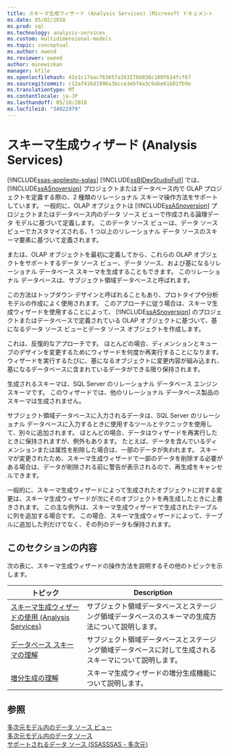 ```yaml
---
title: スキーマ生成ウィザード (Analysis Services) |Microsoft ドキュメント
ms.date: 05/02/2018
ms.prod: sql
ms.technology: analysis-services
ms.custom: multidimensional-models
ms.topic: conceptual
ms.author: owend
ms.reviewer: owend
author: minewiskan
manager: kfile
ms.openlocfilehash: 41e1c17aac763657a16327bb038c180f614fcf67
ms.sourcegitcommit: c12a7416d1996a3bcce3ebf4a3c9abe61b02fb9e
ms.translationtype: MT
ms.contentlocale: ja-JP
ms.lasthandoff: 05/10/2018
ms.locfileid: "34022979"
---
```

# <a name="schema-generation-wizard-analysis-services"></a>スキーマ生成ウィザード (Analysis Services)
[!INCLUDE[ssas-appliesto-sqlas](../../includes/ssas-appliesto-sqlas.md)]
  [!INCLUDE[ssBIDevStudioFull](../../includes/ssbidevstudiofull-md.md)] では、 [!INCLUDE[ssASnoversion](../../includes/ssasnoversion-md.md)] プロジェクトまたはデータベース内で OLAP プロジェクトを定義する際の、2 種類のリレーショナル スキーマ操作方法をサポートしています。 一般的に、OLAP オブジェクトは [!INCLUDE[ssASnoversion](../../includes/ssasnoversion-md.md)] プロジェクトまたはデータベース内のデータ ソース ビューで作成される論理データ モデルに基づいて定義します。 このデータ ソース ビューは、データ ソース ビューでカスタマイズされる、1 つ以上のリレーショナル データ ソースのスキーマ要素に基づいて定義されます。  
  
 または、OLAP オブジェクトを最初に定義してから、これらの OLAP オブジェクトをサポートするデータ ソース ビュー、データ ソース、および基になるリレーショナル データベース スキーマを生成することもできます。 このリレーショナル データベースは、サブジェクト領域データベースと呼ばれます。  
  
 この方法はトップダウン デザインと呼ばれることもあり、プロトタイプや分析モデルの作成によく使用されます。 このアプローチに従う場合は、スキーマ生成ウィザードを使用することによって、 [!INCLUDE[ssASnoversion](../../includes/ssasnoversion-md.md)] のプロジェクトまたはデータベースで定義されている OLAP オブジェクトに基づいて、基になるデータ ソース ビューとデータ ソース オブジェクトを作成します。  
  
 これは、反復的なアプローチです。 ほとんどの場合、ディメンションとキューブのデザインを変更するためにウィザードを何度か再実行することになります。 ウィザードを実行するたびに、基になるオブジェクトに変更内容が組み込まれ、基になるデータベースに含まれているデータができる限り保持されます。  
  
 生成されるスキーマは、SQL Server のリレーショナル データベース エンジン スキーマです。 このウィザードでは、他のリレーショナル データベース製品のスキーマは生成されません。  
  
 サブジェクト領域データベースに入力されるデータは、SQL Server のリレーショナル データベースに入力するときに使用するツールとテクニックを使用して、別々に追加されます。 ほとんどの場合、データはウィザードを再実行したときに保持されますが、例外もあります。 たとえば、データを含んでいるディメンションまたは属性を削除した場合は、一部のデータが失われます。 スキーマが変更されたため、スキーマ生成ウィザードで一部のデータを削除する必要がある場合は、データが削除される前に警告が表示されるので、再生成をキャンセルできます。  
  
 一般的に、スキーマ生成ウィザードによって生成されたオブジェクトに対する変更は、スキーマ生成ウィザードが次にそのオブジェクトを再生成したときに上書きされます。 この主な例外は、スキーマ生成ウィザードで生成されたテーブルに列を追加する場合です。 この場合、スキーマ生成ウィザードによって、テーブルに追加した列だけでなく、その列のデータも保持されます。  
  
## <a name="in-this-section"></a>このセクションの内容  
 次の表に、スキーマ生成ウィザードの操作方法を説明するその他のトピックを示します。  
  
|トピック|Description|  
|-----------|-----------------|  
|[スキーマ生成ウィザードの使用 (Analysis Services)](../../analysis-services/multidimensional-models/use-the-schema-generation-wizard-analysis-services.md)|サブジェクト領域データベースとステージング領域データベースのスキーマの生成方法について説明します。|  
|[データベース スキーマの理解](../../analysis-services/multidimensional-models/understanding-the-database-schemas.md)|サブジェクト領域データベースとステージング領域データベースに対して生成されるスキーマについて説明します。|  
|[増分生成の理解](../../analysis-services/multidimensional-models/understanding-incremental-generation.md)|スキーマ生成ウィザードの増分生成機能について説明します。|  
  
## <a name="see-also"></a>参照  
 [多次元モデル内のデータ ソース ビュー](../../analysis-services/multidimensional-models/data-source-views-in-multidimensional-models.md)   
 [多次元モデル内のデータ ソース](../../analysis-services/multidimensional-models/data-sources-in-multidimensional-models.md)   
 [サポートされるデータ ソース &#40;SSASSSAS - 多次元&#41;](../../analysis-services/multidimensional-models/supported-data-sources-ssas-multidimensional.md)  
  
  
